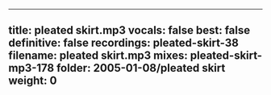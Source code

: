 
---
title: pleated skirt.mp3
vocals: false
best: false
definitive: false
recordings: pleated-skirt-38
filename: pleated skirt.mp3
mixes: pleated-skirt-mp3-178
folder: 2005-01-08/pleated skirt
weight: 0
---
